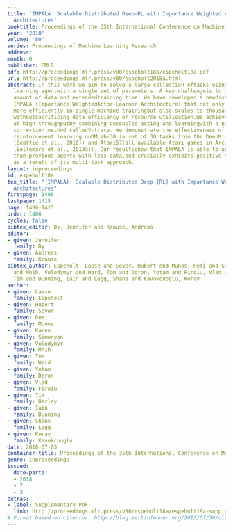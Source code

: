 ```yaml
---
title: 'IMPALA: Scalable Distributed Deep-RL with Importance Weighted Actor-Learner
  Architectures'
booktitle: Proceedings of the 35th International Conference on Machine Learning
year: '2018'
volume: '80'
series: Proceedings of Machine Learning Research
address: 
month: 0
publisher: PMLR
pdf: http://proceedings.mlr.press/v80/espeholt18a/espeholt18a.pdf
url: http://proceedings.mlr.press/v80/espeholt2018a.html
abstract: In this work we aim to solve a large collection oftasks using a single reinforcement
  learning agentwith a single set of parameters. A key challengeis to handle the increased
  amount of data and extendedtraining time. We have developed a newdistributed agent
  IMPALA (Importance WeightedActor-Learner Architecture) that not only usesresources
  more efficiently in single-machine trainingbut also scales to thousands of machines
  withoutsacrificing data efficiency or resource utilisation.We achieve stable learning
  at high throughputby combining decoupled acting and learningwith a novel off-policy
  correction method calledV-trace. We demonstrate the effectiveness of IMPALAfor multi-task
  reinforcement learning onDMLab-30 (a set of 30 tasks from the DeepMindLab environment
  (Beattie et al., 2016)) and Atari57(all available Atari games in Arcade LearningEnvironment
  (Bellemare et al., 2013a)). Our resultsshow that IMPALA is able to achieve betterperformance
  than previous agents with less data,and crucially exhibits positive transfer betweentasks
  as a result of its multi-task approach.
layout: inproceedings
id: espeholt18a
tex_title: "{IMPALA}: Scalable Distributed Deep-{RL} with Importance Weighted Actor-Learner
  Architectures"
firstpage: 1406
lastpage: 1415
page: 1406-1415
order: 1406
cycles: false
bibtex_editor: Dy, Jennifer and Krause, Andreas
editor:
- given: Jennifer
  family: Dy
- given: Andreas
  family: Krause
bibtex_author: Espeholt, Lasse and Soyer, Hubert and Munos, Remi and Simonyan, Karen
  and Mnih, Volodymyr and Ward, Tom and Doron, Yotam and Firoiu, Vlad and Harley,
  Tim and Dunning, Iain and Legg, Shane and Kavukcuoglu, Koray
author:
- given: Lasse
  family: Espeholt
- given: Hubert
  family: Soyer
- given: Remi
  family: Munos
- given: Karen
  family: Simonyan
- given: Volodymyr
  family: Mnih
- given: Tom
  family: Ward
- given: Yotam
  family: Doron
- given: Vlad
  family: Firoiu
- given: Tim
  family: Harley
- given: Iain
  family: Dunning
- given: Shane
  family: Legg
- given: Koray
  family: Kavukcuoglu
date: 2018-07-03
container-title: Proceedings of the 35th International Conference on Machine Learning
genre: inproceedings
issued:
  date-parts:
  - 2018
  - 7
  - 3
extras:
- label: Supplementary PDF
  link: http://proceedings.mlr.press/v80/espeholt18a/espeholt18a-supp.pdf
# Format based on citeproc: http://blog.martinfenner.org/2013/07/30/citeproc-yaml-for-bibliographies/
---
```

